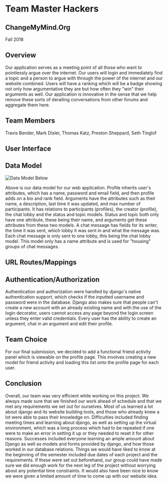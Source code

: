 # Team Master Hackers

## ChangeMyMind.Org

Fall 2018



## Overview

Our application serves as a meeting point of all those who want to pointlessly argue over the internet. Our users will login and immediately find a topic and a person to argue with through the power of the internet and our website combined. Users will have a ranking which will be a badge showing not only how argumentative they are but how often they "win" their arguments as well. Our application is innovative in the sense that we help remove these sorts of derailing conversations from other forums and aggregate them here.



## Team Members

Travis Bender, Mark Disler, Thomas Katz, Preston Sheppard, Seth Tinglof



## User Interface



## Data Model

![Data Model Below](C:\Users\Thomas\PycharmProjects\326_project\docs\data_model.png)

Above is our data model for our web application. Profile inherits user's attributes, which has a name, password and email field, and then profile adds on a bio and rank field. Arguments have the attributes such as their name, a description, last time it was updated, and max number of participants. It has relations to participants (profiles), the creator (profile), the chat lobby and the status and topic models. Status and topic both only have one attribute, these being their name, and arguments get these attributes from these two models. A chat message has fields for its writer,  the time it was sent, which lobby it was sent in and what the message was. Each chat message is only sent to one lobby, this being the chat lobby model. This model only has a name attribute and is used for "housing" groups of chat messages.

## URL Routes/Mappings



## Authentication/Authorization

Authentication and authorization were handled by django's native authentication support, which checks if the inputted username and password were in the database. Django also makes sure that people can't create a new account with an already existing name and with the use of the login decorator, users cannot access any page beyond the login screen unless they enter valid credentials. Every user has the ability to create an argument, chat in an argument and edit their profile. 

## Team Choice

For our final submission, we decided to add a functional friend activity panel which is viewable on the profile page. This involves creating a new model for friend activity and loading this list onto the profile page for each user. 



## Conclusion

Overall, our team was very efficient while working on this project. We always made sure that we finished our work ahead of schedule and that we met any requirements we set out for ourselves. Most of us learned a lot about django and its website building tools, and those who already knew a lot were able to pass their knowledge on. Difficulties included finding meeting times and learning about django, as well as setting up the virtual environment, which was a long process which had to be repeated if one were to make an error in setting it up or they needed to reset it for other reasons. Successes included everyone learning an ample amount about Django as well as models and forms provided by django, and how those worked in our database relations. Things we would have liked to know at the beginning of the semester included due dates of each project and the requirements. If these were set out beforehand, our group could have made sure we did enough work for the next leg of the project without worrying about any potential time constraints. It would also have been nice to know we were given a limited amount of time to come up with our website idea.  